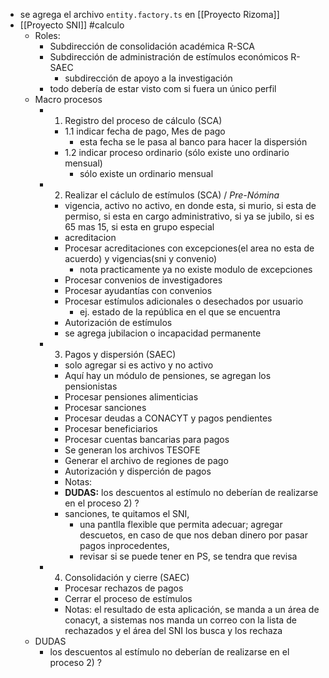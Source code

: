 - se agrega el archivo `entity.factory.ts` en [[Proyecto Rizoma]]
- [[Proyecto SNI]] #calculo
	- Roles:
		- Subdirección de consolidación académica R-SCA
		- Subdirección de administración de estímulos económicos R-SAEC
			- subdirección de apoyo a la investigación
		- todo debería de estar visto com si fuera un único perfil
	- Macro procesos
		- 1) Registro del proceso de cálculo (SCA)
			- 1.1 indicar fecha de pago, Mes de pago
				- esta fecha se le pasa al banco para hacer la dispersión
			- 1.2 indicar proceso ordinario (sólo existe uno ordinario mensual)
				- sólo existe un ordinario mensual
		- 2) Realizar el cáclulo de estímulos (SCA) / *Pre-Nómina*
			- vigencia, activo no activo, en donde esta, si murio, si esta de permiso, si esta en cargo administrativo, si ya se jubilo, si es 65 mas 15, si esta en grupo especial
			- acreditacion
			- Procesar acreditaciones con excepciones(el area no esta de acuerdo) y vigencias(sni y convenio)
				- nota practicamente ya no existe modulo de excepciones
			- Procesar convenios de investigadores
			- Procesar ayudantías con convenios
			- Procesar estímulos adicionales o desechados por usuario
				- ej. estado de la república en el que se encuentra
			- Autorización de estímulos
			- se agrega jubilacion o incapacidad permanente
		- 3) Pagos y dispersión (SAEC)
			- solo agregar si es activo y no activo
			- Aquí hay un módulo de pensiones, se agregan los pensionistas
			- Procesar pensiones alimenticias
			- Procesar sanciones
			- Procesar deudas a CONACYT y pagos pendientes
			- Procesar beneficiarios
			- Procesar cuentas bancarias para pagos
			- Se generan los archivos TESOFE
			- Generar el archivo de regiones de pago
			- Autorización y disperción de pagos
			- Notas:
			- **DUDAS:** los descuentos al estímulo no deberían de realizarse en el proceso 2) ?
			- sanciones, te quitamos el SNI,
				- una pantlla flexible que permita adecuar; agregar descuetos, en caso de que nos deban dinero por pasar pagos inprocedentes,
				- revisar si se puede tener en PS, se tendra que revisa
		- 4) Consolidación y cierre (SAEC)
			- Procesar rechazos de pagos
			- Cerrar el proceso de estímulos
			- Notas: el resultado de esta aplicación, se manda a un área de conacyt, a sistemas nos manda un correo con la lista de rechazados y el área del SNI los busca y los rechaza
	- DUDAS
		- los descuentos al estímulo no deberían de realizarse en el proceso 2) ?